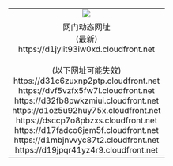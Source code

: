 ﻿<table>
  <tr></tr>
  <tr><td colspan=2 align=center><img src="https://d1jylit93iw0xd.cloudfront.net/Up/oGate.jpg" /></td></tr>
  <tr><td colspan=2 align=center>网门动态网址<br/>(最新)
<br>https://d1jylit93iw0xd.cloudfront.net
<br/><br/>(以下网址可能失效)
<br>https://d31c6zuxnp2ptp.cloudfront.net
<br>https://dvf5vzfx5fw7l.cloudfront.net
<br>https://d32fb8pwkzmiui.cloudfront.net
<br>https://d1oz5u92huy75x.cloudfront.net
<br>https://dsccp7o8pbzxs.cloudfront.net
<br>https://d17fadco6jem5f.cloudfront.net
<br>https://d1mbjnvvyc87t2.cloudfront.net
<br>https://d19jpqr41yz4r9.cloudfront.net
    </td>
  </tr>
</table>
